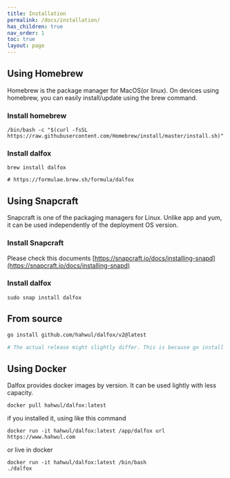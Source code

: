 ```yaml
---
title: Installation
permalink: /docs/installation/
has_children: true
nav_order: 1
toc: true
layout: page
---
```


## Using Homebrew
Homebrew is the package manager for MacOS(or linux). On devices using homebrew, you can easily install/update using the brew command.

### Install homebrew
```shell
/bin/bash -c "$(curl -fsSL https://raw.githubusercontent.com/Homebrew/install/master/install.sh)"
```

### Install dalfox
```shell
brew install dalfox

# https://formulae.brew.sh/formula/dalfox
```

## Using Snapcraft
Snapcraft is one of the packaging managers for Linux. Unlike app and yum, it can be used independently of the deployment OS version.

### Install Snapcraft
Please check this documents [https://snapcraft.io/docs/installing-snapd](https://snapcraft.io/docs/installing-snapd)

### Install dalfox
```
sudo snap install dalfox
```

## From source

```bash
go install github.com/hahwul/dalfox/v2@latest

# The actual release might slightly differ. This is because go install references the main branch.
```

## Using Docker
Dalfox provides docker images by version. It can be used lightly with less capacity.
```
docker pull hahwul/dalfox:latest
```

if you installed it, using like this command
```
docker run -it hahwul/dalfox:latest /app/dalfox url https://www.hahwul.com
```

or live in docker

```
docker run -it hahwul/dalfox:latest /bin/bash
./dalfox
```
